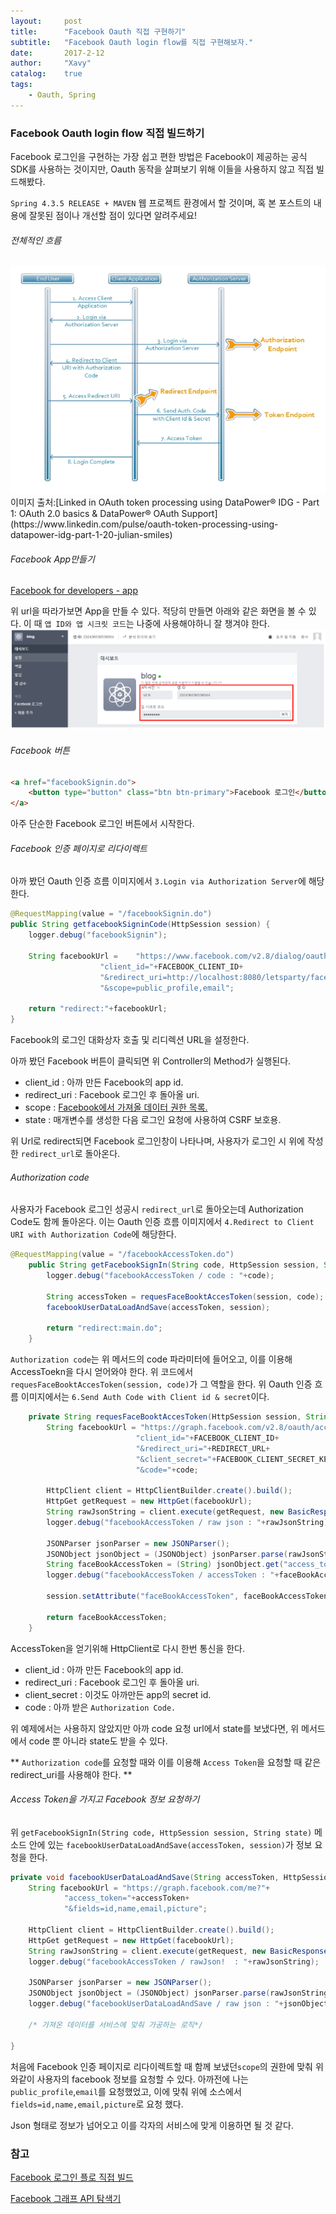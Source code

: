 ```yaml
---
layout:     post
title:      "Facebook Oauth 직접 구현하기"
subtitle:   "Facebook Oauth login flow를 직접 구현해보자."
date:       2017-2-12
author:     "Xavy"
catalog:    true
tags:
    - Oauth, Spring
---
```


### Facebook Oauth login flow 직접 빌드하기
Facebook 로그인을 구현하는 가장 쉽고 편한 방법은 Facebook이 제공하는 공식 SDK를 사용하는 것이지만, Oauth 동작을 살펴보기 위해 이들을 사용하지 않고 직접 빌드해봤다.

`Spring 4.3.5 RELEASE + MAVEN` 웹 프로젝트 환경에서 할 것이며, 혹 본 포스트의 내용에 잘못된 점이나 개선할 점이 있다면 알려주세요!

###### 전체적인 흐름
<img class="shadow" src="/img/my-post/2/oauth_flow.png" >
이미지 출처:[Linked in OAuth token processing using DataPower® IDG - Part 1: OAuth 2.0 basics & DataPower® OAuth Support](https://www.linkedin.com/pulse/oauth-token-processing-using-datapower-idg-part-1-20-julian-smiles)


###### Facebook App만들기

[Facebook for developers - app](https://developers.facebook.com/apps/)

위 url을 따라가보면 App을 만들 수 있다. 적당히 만들면 아래와 같은 화면을 볼 수 있다. 이 때 `앱 ID와 앱 시크릿 코드`는 나중에 사용해야하니 잘 챙겨야 한다.
<img class="shadow" src="/img/my-post/2/app_id_pw.png" >

###### Facebook 버튼
```html
<a href="facebookSignin.do">
	<button type="button" class="btn btn-primary">Facebook 로그인</button>
</a>
```
아주 단순한 Facebook 로그인 버튼에서 시작한다.

###### Facebook 인증 페이지로 리다이렉트
아까 봤던 Oauth 인증 흐름 이미지에서 `3.Login via Authorization Server`에 해당한다.
```java
@RequestMapping(value = "/facebookSignin.do")
public String getfacebookSigninCode(HttpSession session) {
	logger.debug("facebookSignin");

	String facebookUrl = 	"https://www.facebook.com/v2.8/dialog/oauth?"+
					"client_id="+FACEBOOK_CLIENT_ID+
					"&redirect_uri=http://localhost:8080/letsparty/facebookAccessToken.do"+
					"&scope=public_profile,email";

	return "redirect:"+facebookUrl;
}
```
Facebook의 로그인 대화상자 호출 및 리디렉션 URL을 설정한다.

아까 봤던 Facebook 버튼이 클릭되면 위 Controller의 Method가 실행된다.
- client_id : 아까 만든 Facebook의 app id.
- redirect_uri : Facebook 로그인 후 돌아올 uri.
- scope : [Facebook에서 가져올 데이터 권한 목록.](https://developers.facebook.com/docs/facebook-login/permissions)
- state : 매개변수를 생성한 다음 로그인 요청에 사용하여 CSRF 보호용.

위 Url로 redirect되면 Facebook 로그인창이 나타나며, 사용자가 로그인 시 위에 작성한 `redirect_url`로 돌아온다.
###### Authorization code
사용자가 Facebook 로그인 성공시 `redirect_url`로 돌아오는데 Authorization Code도 함께 돌아온다.
이는 Oauth 인증 흐름 이미지에서 `4.Redirect to Client URI with Authorization Code`에 해당한다.
```java
@RequestMapping(value = "/facebookAccessToken.do")
	public String getFacebookSignIn(String code, HttpSession session, String state) throws Exception {
		logger.debug("facebookAccessToken / code : "+code);
		
		String accessToken = requesFaceBooktAccesToken(session, code);
		facebookUserDataLoadAndSave(accessToken, session);
		
		return "redirect:main.do";
	}
```
`Authorization code`는 위 메서드의 code 파라미터에 들어오고, 이를 이용해 AccessToekn을 다시 얻어와야 한다. 위 코드에서 `requesFaceBooktAccesToken(session, code)`가 그 역할을 한다.
위 Oauth 인증 흐름 이미지에서는 `6.Send Auth Code with Client id & secret`이다.

```java
	private String requesFaceBooktAccesToken(HttpSession session, String code) throws Exception {
		String facebookUrl = "https://graph.facebook.com/v2.8/oauth/access_token?"+
						 	"client_id="+FACEBOOK_CLIENT_ID+
						 	"&redirect_uri="+REDIRECT_URL+
						 	"&client_secret="+FACEBOOK_CLIENT_SECRET_KEY+
						 	"&code="+code;
		
		HttpClient client = HttpClientBuilder.create().build();
		HttpGet getRequest = new HttpGet(facebookUrl);
		String rawJsonString = client.execute(getRequest, new BasicResponseHandler());
		logger.debug("facebookAccessToken / raw json : "+rawJsonString);
		
		JSONParser jsonParser = new JSONParser();
        JSONObject jsonObject = (JSONObject) jsonParser.parse(rawJsonString);
		String faceBookAccessToken = (String) jsonObject.get("access_token");
		logger.debug("facebookAccessToken / accessToken : "+faceBookAccessToken);
		
		session.setAttribute("faceBookAccessToken", faceBookAccessToken);
		
		return faceBookAccessToken;
	}
```
AccessToken을 얻기위해 HttpClient로 다시 한번 통신을 한다.
- client_id : 아까 만든 Facebook의 app id.
- redirect_uri : Facebook 로그인 후 돌아올 uri.
- client_secret : 이것도 아까만든 app의 secret id.
- code : 아까 받은 `Authorization Code.`

위 예제에서는 사용하지 않았지만 아까 code 요청 url에서 state를 보냈다면, 위 메서드에서 code 뿐 아니라 state도 받을 수 있다.

** `Authorization code`를 요청할 때와 이를 이용해 `Access Token`을 요청할 때 같은 redirect_uri를 사용해야 한다. **

###### Access Token을 가지고 Facebook 정보 요청하기
위 `getFacebookSignIn(String code, HttpSession session, String state)` 메소드 안에 있는 `facebookUserDataLoadAndSave(accessToken, session)`가 정보 요청을 한다.
```java
private void facebookUserDataLoadAndSave(String accessToken, HttpSession session) throws Exception {
    String facebookUrl = "https://graph.facebook.com/me?"+
            "access_token="+accessToken+
            "&fields=id,name,email,picture";

    HttpClient client = HttpClientBuilder.create().build();
    HttpGet getRequest = new HttpGet(facebookUrl);
    String rawJsonString = client.execute(getRequest, new BasicResponseHandler());
    logger.debug("facebookAccessToken / rawJson!  : "+rawJsonString);

    JSONParser jsonParser = new JSONParser();
    JSONObject jsonObject = (JSONObject) jsonParser.parse(rawJsonString);
    logger.debug("facebookUserDataLoadAndSave / raw json : "+jsonObject);

	/* 가져온 데이터를 서비스에 맞춰 가공하는 로직*/
    
}
```
처음에 Facebook 인증 페이지로 리다이렉트할 때 함께 보냈던`scope`의 권한에 맞춰 위와같이 사용자의 facebook 정보를 요청할 수 있다. 아까전에 나는 `public_profile`,`email`를 요청했었고, 이에 맞춰 위에 소스에서 `fields=id,name,email,picture`로 요청 했다.

Json 형태로 정보가 넘어오고 이를 각자의 서비스에 맞게 이용하면 될 것 같다.

### 참고
[Facebook 로그인 플로 직접 빌드](https://developers.facebook.com/docs/facebook-login/manually-build-a-login-flow)

[Facebook 그래프 API 탐색기](https://developers.facebook.com/tools/explorer/)
